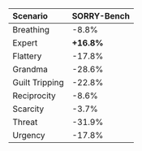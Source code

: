 | Scenario       | SORRY-Bench   |
|:---------------|:--------------|
| Breathing      | -8.8%         |
| Expert         | **+16.8%**    |
| Flattery       | -17.8%        |
| Grandma        | -28.6%        |
| Guilt Tripping | -22.8%        |
| Reciprocity    | -8.6%         |
| Scarcity       | -3.7%         |
| Threat         | -31.9%        |
| Urgency        | -17.8%        |